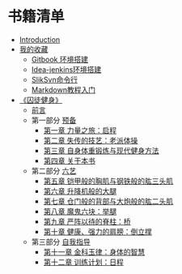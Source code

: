 # 书籍清单

* [Introduction](README.md)
* [我的收藏](md/README.md)
    * [Gitbook 环境搭建](md/gitbook环境搭建.md)
    * [Idea-jenkins环境搭建](md/jenkins-jira-idea环境.md)
    * [SlikSvn命令行](md/SlikSvn命令行.md)
    * [Markdown教程入门](md/markdownguide.md)
* [《囚徒健身》](qtjs/README.md)
    * [前言](qtjs/README.md)
    * 第一部分 [预备](qtjs/section1-1.md)
        * [第一章 力量之旅：启程](qtjs/section1-1.md) 
        * [第二章 失传的技艺：老派体操](qtjs/section1-2.md) 
        * [第三章 自身体重锻炼与现代健身方法](qtjs/section1-3.md) 
        * [第四章 关于本书](qtjs/section1-4.md) 
    * 第二部分 [六艺](qtjs/section1-5.md)
        * [第五章 铠甲般的胸肌与钢铁般的肱三头肌](qtjs/section1-5.md) 
        * [第六章 升降机般的大腿](qtjs/section1-6.md) 
        * [第七章 仓门般的背部与大炮般的肱二头肌](qtjs/section1-7.md) 
        * [第八章 魔鬼六块：举腿](qtjs/section1-8.md) 
        * [第九章 严阵以待的脊柱：桥](qtjs/section1-9.md) 
        * [第十章 健康、强力的肩膀：倒立撑](qtjs/section1-10.md) 
    * 第三部分 [自我指导](qtjs/section1-11.md)
        * [第十一章 金科玉律：身体的智慧](qtjs/section1-11.md) 
        * [第十二章 训练计划：日程](qtjs/section1-12.md)
